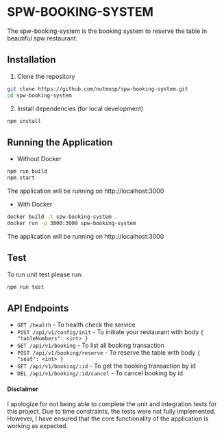 # SPW-BOOKING-SYSTEM

The spw-booking-system is the booking system to reserve the table in beautiful spw restaurant.

## Installation

1. Clone the repository

```bash
git clone https://github.com/nutmnop/spw-booking-system.git
cd spw-booking-system
```

2. Install dependencies (for local development)
```bash
npm install
```

## Running the Application
- Without Docker
```bash
npm run build
npm start
```
The application will be running on http://localhost:3000

- With Docker
```bash
docker build -t spw-booking-system .
docker run -p 3000:3000 spw-booking-system
```
The application will be running on http://localhost:3000

## Test
To run unit test please run:
```bash
npm run test
```

## API Endpoints

- `GET /health` - To health check the service
- `POST /api/v1/config/init` - To initiate your restaurant with body `{ "tableNumbers": <int> }`
- `GET /api/v1/booking` - To list all booking transaction
- `POST /api/v1/booking/reserve` - To reserve the table with body `{ "seat": <int> }`
- `GET /api/v1/booking/:id` - To get the booking transaction by id
- `DEL /api/v1/booking/:id/cancel` - To cancel booking by id

#### Disclaimer
I apologize for not being able to complete the unit and integration tests for this project. Due to time constraints, the tests were not fully implemented. However, I have ensured that the core functionality of the application is working as expected.
